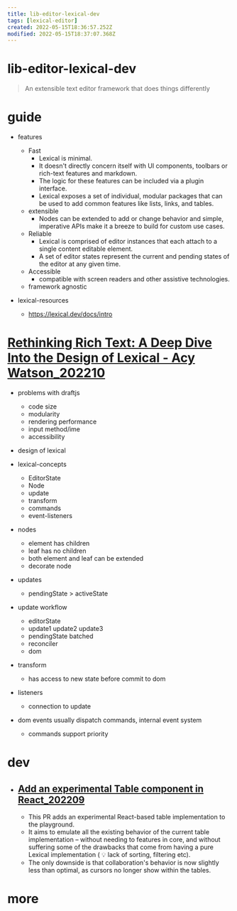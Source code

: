 ```yaml
---
title: lib-editor-lexical-dev
tags: [lexical-editor]
created: 2022-05-15T18:36:57.252Z
modified: 2022-05-15T18:37:07.368Z
---
```


# lib-editor-lexical-dev

> An extensible text editor framework that does things differently

# guide
- features
  - Fast
    - Lexical is minimal. 
    - It doesn't directly concern itself with UI components, toolbars or rich-text features and markdown. 
    - The logic for these features can be included via a plugin interface.
    - Lexical exposes a set of individual, modular packages that can be used to add common features like lists, links, and tables.
  - extensible
    - Nodes can be extended to add or change behavior and simple, imperative APIs make it a breeze to build for custom use cases.
  - Reliable
    - Lexical is comprised of editor instances that each attach to a single content editable element. 
    - A set of editor states represent the current and pending states of the editor at any given time.
  - Accessible
    - compatible with screen readers and other assistive technologies.
  - framework agnostic

- lexical-resources
  - https://lexical.dev/docs/intro
# [Rethinking Rich Text: A Deep Dive Into the Design of Lexical - Acy Watson_202210](https://www.youtube.com/watch?v=EwoS0dIx_OI)
- problems with draftjs
  - code size
  - modularity
  - rendering performance
  - input method/ime
  - accessibility

- design of lexical

- lexical-concepts
  - EditorState
  - Node
  - update
  - transform
  - commands
  - event-listeners

- nodes
  - element has children
  - leaf has no children
  - both element and leaf can be extended
  - decorate node

- updates 
  - pendingState > activeState

- update workflow
  - editorState
  - update1  update2  update3
  - pendingState batched
  - reconciler
  - dom

- transform
  - has access to new state before commit to dom

- listeners
  - connection to update

- dom events usually dispatch commands, internal event system
  - commands support priority
# dev
- ## [Add an experimental Table component in React_202209](https://github.com/facebook/lexical/pull/2929)
  - This PR adds an experimental React-based table implementation to the playground. 
  - It aims to emulate all the existing behavior of the current table implementation – without needing to features in core, and without suffering some of the drawbacks that come from having a pure Lexical implementation ( 💡 lack of sorting, filtering etc). 
  - The only downside is that collaboration's behavior is now slightly less than optimal, as cursors no longer show within the tables.
# more
